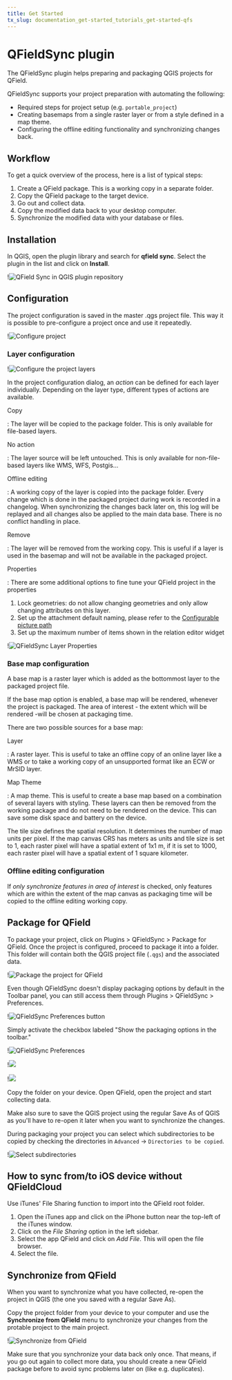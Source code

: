 ```yaml
---
title: Get Started
tx_slug: documentation_get-started_tutorials_get-started-qfs
---
```


# QFieldSync plugin

The QFieldSync plugin helps preparing and packaging QGIS projects for
QField.

QFieldSync supports your project preparation with automating the
following:

-   Required steps for project setup (e.g.
    `portable_project`)
-   Creating basemaps from a single raster layer or from a style defined
    in a map theme.
-   Configuring the offline editing functionality and synchronizing
    changes back.

## Workflow

To get a quick overview of the process, here is a list of typical steps:

1.  Create a QField package. This is a working copy in a separate
    folder.
2.  Copy the QField package to the target device.
3.  Go out and collect data.
4.  Copy the modified data back to your desktop computer.
5.  Synchronize the modified data with your database or files.

## Installation

In QGIS, open the plugin library and search for **qfield sync**. Select
the plugin in the list and click on **Install**.

!![QField Sync in QGIS plugin repository](../../assets/images/qfield-sync_install.png)

## Configuration

The project configuration is saved in the master .qgs project file. This
way it is possible to pre-configure a project once and use it
repeatedly.

!![Configure project](../../assets/images/qfield-sync_configmenu.png)

### Layer configuration

!![Configure the project layers](../../assets/images/qfield-sync_config.png)

In the project configuration dialog, an *action* can be defined for each
layer individually. Depending on the layer type, different types of
actions are available.

Copy

:   The layer will be copied to the package folder. This is only
    available for file-based layers.

No action

:   The layer source will be left untouched. This is only available for
    non-file-based layers like WMS, WFS, Postgis\...

Offline editing

:   A working copy of the layer is copied into the package folder. Every
    change which is done in the packaged project during work is recorded
    in a changelog. When synchronizing the changes back later on, this
    log will be replayed and all changes also be applied to the main
    data base. There is no conflict handling in place.

Remove

:   The layer will be removed from the working copy. This is useful if a
    layer is used in the basemap and will not be available in the
    packaged project.

Properties

:   There are some additional options to fine tune your QField project in the properties

1. Lock geometries: do not allow changing geometries and only allow changing attributes on this layer.
2. Set up the attachment default naming, please refer to the [Configurable picture path](../../how-to/pictures.md#configurable-attachment-path)
3. Set up the maximum number of items shown in the relation editor widget

!![QFieldSync Layer Properties](../../assets/images/qfield-sync-properties.png)

### Base map configuration

A base map is a raster layer which is added as the bottommost layer to
the packaged project file.

If the base map option is enabled, a base map will be rendered, whenever
the project is packaged. The area of interest - the extent which will be
rendered -will be chosen at packaging time.

There are two possible sources for a base map:

Layer

:   A raster layer. This is useful to take an offline copy of an online
    layer like a WMS or to take a working copy of an unsupported format
    like an ECW or MrSID layer.

Map Theme

:   A map theme. This is useful to create a base map based on a
    combination of several layers with styling. These layers can then be
    removed from the working package and do not need to be rendered on
    the device. This can save some disk space and battery on the device.

The tile size defines the spatial resolution. It determines the number
of map units per pixel. If the map canvas CRS has meters as units and
tile size is set to 1, each raster pixel will have a spatial extent of
1x1 m, if it is set to 1000, each raster pixel will have a spatial
extent of 1 square kilometer.

### Offline editing configuration

If *only synchronize features in area of interest* is checked, only
features which are within the extent of the map canvas as packaging time
will be copied to the offline editing working copy.

## Package for QField

To package your project, click on Plugins > QFieldSync > Package for QField. Once the project is configured, proceed to package it into a folder. This folder will contain both the QGIS project file (`.qgs`) and the associated data.

!![Package the project for QField](../../assets/images/qfield-sync_package1.png)

Even though QFieldSync doesn't display packaging options by default in the Toolbar panel, you can still access them through Plugins > QFieldSync > Preferences.

!![QFieldSync Preferences button](../../assets/images/qfieldsync-preferences-button.png,250px)

Simply activate the checkbox labeled "Show the packaging options in the toolbar."

!![QFieldSync Preferences](../../assets/images/checkbox-show-package.png,850px)

!![](../../assets/images/unchecked-show-package.png,90px)

!![](../../assets/images/checked-show-package.png,150px)

Copy the folder on your device. Open QField, open the project and start
collecting data.

Make also sure to save the QGIS project using the regular Save As of
QGIS as you'll have to re-open it later when you want to synchronize
the changes.

During packaging your project you can select which subdirectories to be copied by checking the directories in `Advanced` -> `Directories to be copied`.

!![Select subdirectories](../../assets/images/qfield-syinc-subdirs-exporting-project.png)

## How to sync from/to iOS device without QFieldCloud

Use iTunes' File Sharing function to import into the QField root folder.

1. Open the iTunes app and click on the iPhone button near the top-left of the iTunes window.
2. Click on the *File Sharing* option in the left sidebar.
3. Select the app QField and click on *Add File*. This will open the file browser.
4. Select the file.

## Synchronize from QField

When you want to synchronize what you have collected, re-open the
project in QGIS (the one you saved with a regular Save As).

Copy the project folder from your device to your computer and use the
**Synchronize from QField** menu to synchronize your changes from the
protable project to the main project.

!![Synchronize from QField](../../assets/images/qfield-sync_sync.png)

Make sure that you synchronize your data back only once. That means, if
you go out again to collect more data, you should create a new QField
package before to avoid sync problems later on (like e.g. duplicates).
